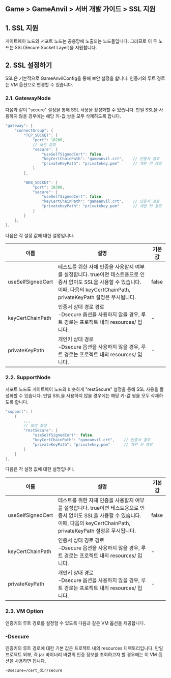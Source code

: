 ## Game > GameAnvil > 서버 개발 가이드 > SSL 지원



## 1. SSL 지원

게이트웨이 노드와 서포트 노드는 공용망에 노출되는 노드들입니다. 그러므로 이 두 노드는 SSL(Secure Socket Layer)을 지원합니다.



## 2. SSL 설정하기

SSL은 기본적으로 GameAnvilConfig을 통해 보안 설정을 합니다. 인증키의 루트 경로는 VM 옵션으로 변경할 수 있습니다.

### 2.1. GatewayNode

다음과 같이 "secure" 설정을 통해 SSL 사용을 활성화할 수 있습니다. 만일 SSL을 사용하지 않을 경우에는 해당 키-값 쌍을 모두 삭제하도록 합니다.


```java
"gateway": {
	"connectGroup": {
		"TCP_SOCKET": {
    		"port": 18200,
    		// 보안 설정
			"secure": {
				"useSelfSignedCert": false,
				"keyCertChainPath": "gameanvil.crt", 	// 인증서 경로
				"privateKeyPath": "privatekey.pem" 		// 개인 키 경로
			}
		},
        
	    "WEB_SOCKET": {
			"port": 18300,
			"secure": {
				"useSelfSignedCert": false,
				"keyCertChainPath": "gameanvil.crt",	// 인증서 경로
				"privateKeyPath": "privatekey.pem"		// 개인 키 경로
			}
		}
	},
},
```

다음은 각 설정 값에 대한 설명입니다.

| 이름              | 설명                                                         | 기본값 |
| ----------------- | ------------------------------------------------------------ | ------ |
| useSelfSignedCert | 테스트를 위한 자체 인증을 사용할지 여부를 설정합니다. true이면 테스트용으로 인증서 없이도 SSL을 사용할 수 있습니다. 이때, 다음의 keyCertChainPath, privateKeyPath 설정은 무시됩니다. | false  |
| keyCertChainPath  | 인증서 상대 경로 경로<br>-Dsecure 옵션을 사용하지 않을 경우, 루트 경로는 프로젝트 내의 resources/ 입니다. | -      |
| privateKeyPath    | 개인키 상대 경로<br/>-Dsecure 옵션을 사용하지 않을 경우, 루트 경로는 프로젝트 내의 resources/ 입니다. | -      |



### 2.2. SupportNode

서포트 노드도 게이트웨이 노드와 비슷하게 "restSecure" 설정을 통해 SSL 사용을 활성화할 수 있습니다. 만일 SSL을 사용하지 않을 경우에는 해당 키-값 쌍을 모두 삭제하도록 합니다.

```java
"support": [
	{
		...
		// 보안 설정
		"restSecure": {
			"useSelfSignedCert": false,
			"keyCertChainPath": "gameanvil.crt", 	// 인증서 경로
			"privateKeyPath": "privatekey.pem" 		// 개인 키 경로
		}
	}
],
```

다음은 각 설정 값에 대한 설명입니다.

| 이름              | 설명                                                         | 기본값 |
| ----------------- | ------------------------------------------------------------ | ------ |
| useSelfSignedCert | 테스트를 위한 자체 인증을 사용할지 여부를 설정합니다. true이면 테스트용으로 인증서 없이도 SSL을 사용할 수 있습니다. 이때, 다음의 keyCertChainPath, privateKeyPath 설정은 무시됩니다. | false  |
| keyCertChainPath  | 인증서 상대 경로 경로<br>-Dsecure 옵션을 사용하지 않을 경우, 루트 경로는 프로젝트 내의 resources/ 입니다. | -      |
| privateKeyPath    | 개인키 상대 경로<br/>-Dsecure 옵션을 사용하지 않을 경우, 루트 경로는 프로젝트 내의 resources/ 입니다. | -      |



### 2.3. VM Option

인증키의 루트 경로를 설정할 수 있도록 다음과 같은 VM 옵션을 제공합니다.

### -Dsecure

인증키의 루트 경로에 대한 기본 값은 프로젝트 내의 resources 디렉토리입니다. 만일 프로젝트 외부, 즉 jar 바이너리 바깥의 인증 정보를 조회하고자 할 경우에는 이 VM 옵션을 사용하면 됩니다.

```
-Dsecure=/cert_dir/secure
```

